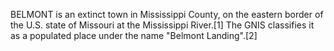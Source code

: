 BELMONT is an extinct town in Mississippi County, on the eastern border of the U.S. state of Missouri at the Mississippi River.[1] The GNIS classifies it as a populated place under the name "Belmont Landing".[2]
